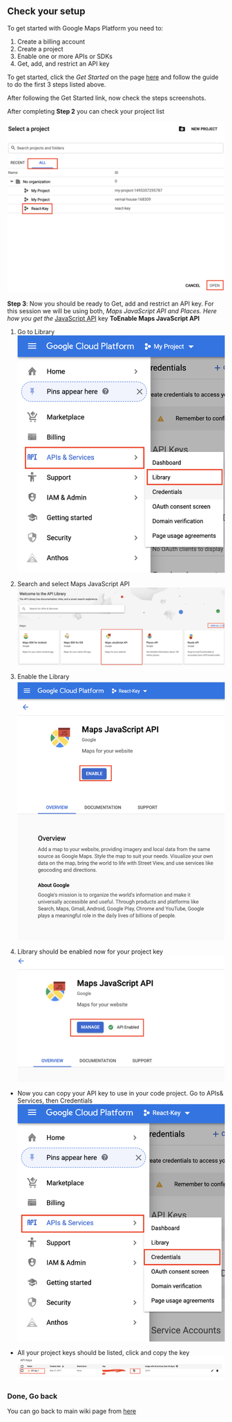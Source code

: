 ## Check your setup 

To get started with Google Maps Platform you need to:

1. Create a billing account
2. Create a project
3. Enable one or more APIs or SDKs
4. Get, add, and restrict an API key

To get started, click the *Get Started* on the page [here](https://developers.google.com/maps/gmp-get-started#quickstart) and follow the guide to do the first 3 steps listed above.

After following the Get Started link, now check the steps screenshots.

After completing **Step 2** you can check your project list

![ProjectList](./images/Projects.png)

**Step 3**: Now you should be ready to Get, add and restrict an API key. For this session we will be using both, *Maps JavaScript API and Places. Here how you get the* [JavaScript API](https://developers.google.com/maps/documentation/javascript/get-api-key) key
**ToEnable Maps JavaScript API**

1. Go to Library
![API Key](./images/LibraryServices.png)

2. Search and select Maps JavaScript API
![API Key](./images/MapsJavaScriptAPI.png)
3. Enable the Library
![API Key](./images/JavaScriptAPI.png)
4. Library should be enabled now for your project key
![API Key](./images/JavaScriptAPI2.png)

* Now you can copy your API key to use in your code project.
Go to APIs& Services, then Credentials
![Access Credentials](./images/API-Credentials.png)

* All your project keys should be listed, click and copy the key
![API Key](./images/APIKey.png)

### Done, Go back

You can go back to main wiki page from [here](./googleMapsAPIs-javaScript/../GoogleMapsAndFullCalendar-js.md)